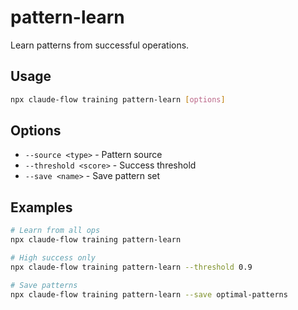 # pattern-learn

Learn patterns from successful operations.

## Usage
```bash
npx claude-flow training pattern-learn [options]
```

## Options
- `--source <type>` - Pattern source
- `--threshold <score>` - Success threshold
- `--save <name>` - Save pattern set

## Examples
```bash
# Learn from all ops
npx claude-flow training pattern-learn

# High success only
npx claude-flow training pattern-learn --threshold 0.9

# Save patterns
npx claude-flow training pattern-learn --save optimal-patterns
```
